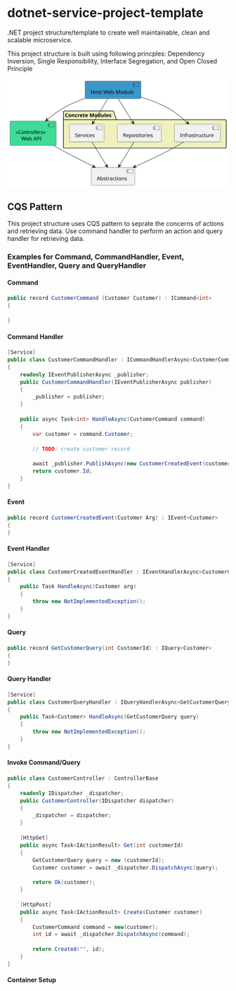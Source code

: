 # dotnet-service-project-template
.NET project structure/template to create well maintainable, clean and scalable microservice.

This project structure is built using following princples:
Dependency Inversion,
Single Responsibility,
Interface Segregation,
and Open Closed Principle

![Project Dependency Hierarchy](https://raw.githubusercontent.com/rjinaga/dotnet-service-project-template/main/diagram.svg)


## CQS Pattern
This project structure uses CQS pattern to seprate the concerns of actions and retrieving data.
Use command handler to perform an action and query handler for retrieving data.

### Examples for Command, CommandHandler, Event, EventHandler, Query and QueryHandler

#### Command
```csharp
public record CustomerCommand (Customer Customer) : ICommand<int>
{
    
}
```

#### Command Handler
```csharp
[Service]
public class CustomerCommandHandler : ICommandHandlerAsync<CustomerCommand, int>
{
    readonly IEventPublisherAsync _publisher;
    public CustomerCommandHandler(IEventPublisherAsync publisher)
    {
        _publisher = publisher;
    }

    public async Task<int> HandleAsync(CustomerCommand command)
    {
        var customer = command.Customer;

        // TODO: create customer record
        
        await _publisher.PublishAsync(new CustomerCreatedEvent(customer));
        return customer.Id;
    }
}
```


#### Event
```csharp
public record CustomerCreatedEvent(Customer Arg) : IEvent<Customer>
{
}
```

#### Event Handler
```csharp
[Service]
public class CustomerCreatedEventHandler : IEventHandlerAsync<CustomerCreatedEvent, Customer>
{
    public Task HandleAsync(Customer arg)
    {
        throw new NotImplementedException();
    }
}
```

#### Query 
```csharp
public record GetCustomerQuery(int CustomerId) : IQuery<Customer>
{
}
```

#### Query Handler
```csharp
[Service]
public class CustomerQueryHandler : IQueryHandlerAsync<GetCustomerQuery, Customer>
{
    public Task<Customer> HandleAsync(GetCustomerQuery query)
    {
        throw new NotImplementedException();
    }
}
```

#### Invoke Command/Query

```csharp
public class CustomerController : ControllerBase
{
    readonly IDispatcher _dispatcher;
    public CustomerController(IDispatcher dispatcher)
    {
        _dispatcher = dispatcher;
    }

    [HttpGet]
    public async Task<IActionResult> Get(int customerId)
    {
        GetCustomerQuery query = new (customerId);
        Customer customer = await _dispatcher.DispatchAsync(query);

        return Ok(customer);
    }

    [HttpPost]
    public async Task<IActionResult> Create(Customer customer)   
    {
        CustomerCommand command = new(customer);
        int id = await _dispatcher.DispatchAsync(command);

        return Created("", id);
    }
}
```

#### Container Setup

